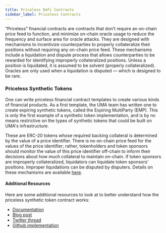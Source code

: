 ```yaml
---
title: Priceless DeFi Contracts
sidebar_label: Priceless Contracts
---
```


“Priceless” financial contracts are contracts that don’t require an on-chain price feed to function, and minimize on-chain oracle usage to reduce the frequency and surface area for oracle attacks.
They are designed with mechanisms to incentivize counterparties to properly collateralize their positions without requiring any on-chain price feed.
These mechanisms include a liquidation and dispute process that allows counterparties to be rewarded for identifying improperly collateralized positions.
Unless a position is liquidated, it is assumed to be solvent (properly collateralized).
Oracles are only used when a liquidation is disputed — which is designed to be rare.

### Priceless Synthetic Tokens

One can write priceless financial contract templates to create various kinds of financial products.
As a first template, the UMA team has written one to create expiring synthetic tokens, called the Expiring MultiParty (EMP). This is only the first example of a synthetic token implementation, and is by no means restrictive on the types of synthetic tokens that could be built on UMA's infrastructure.

These are ERC-20 tokens whose required backing collateral is determined by the value of a price identifier.
There is no on-chain price feed for the values of the price identifier; rather, tokenholders and token sponsors should monitor the value of this price identifier off-chain to inform their decisions about how much collateral to maintain on-chain.
If token sponsors are improperly collateralized, liquidators can liquidate token sponsors’ positions.
Improper liquidations can be disputed by disputers. Details on these mechanisms are available [here](synthetic-tokens/explainer.md).

#### Additional Resources

Here are some additional resources to look at to better understand how the priceless synthetic token contract works:

- [Documentation](synthetic-tokens/explainer.md)
- [Blog post](https://medium.com/uma-project/priceless-synthetic-tokens-f28e6452c18b)
- [Twitter thread](https://twitter.com/UMAprotocol/status/1242891550872535042?s=20)
- [Github implementation](https://github.com/UMAprotocol/protocol/tree/master/packages/core/contracts/financial-templates)
